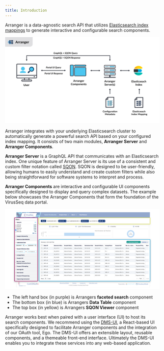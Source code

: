 ```yaml
---
title: Introduction
---
```


Arranger is a data-agnostic search API that utilizes [Elasticsearch index mappings](https://www.elastic.co/guide/en/elasticsearch/reference/6.4/mapping.html) to generate interactive and configurable search components.

![Entity](./assets/ArrangerArchitecture.png 'Arranger Architecture')

Arranger integrates with your underlying Elasticsearch cluster to automatically generate a powerful search API based on your configured index mapping. It consists of two main modules, **Arranger Server** and **Arranger Components**.

**Arranger Server** is a GraphQL API that communicates with an Elasticsearch index. One unique feature of Arranger Server is its use of a consistent and custom filter notation called [SQON](../documentation/arranger/reference/sqon/). SQON is designed to be user-friendly, allowing humans to easily understand and create custom filters while also being straightforward for software systems to interpret and process.

**Arranger Components** are interactive and configurable UI components specifically designed to display and query complex datasets. The example below showcases the Arranger Components that form the foundation of the VirusSeq data portal.

![Entity](./assets/arrangercomponents.png 'Panels')

  - The left hand box (in purple) is Arrangers **faceted search** component
  - The bottom box (in blue) is Arrangers **Data Table** component
  - The top box (in yellow) is Arrangers **SQON Viewer** component
  

<Note title="DMS-UI">Arranger works best when paired with a user interface (UI) to host its search components. We recommend using the [DMS-UI](https://www.overture.bio/documentation/dmsui/), a React-based UI specifically designed to facilitate Arranger components and the integration of our OAuth tool, Ego. The DMS-UI offers an extensible layout, reusable components, and a themeable front-end interface. Ultimately the DMS-UI enables you to integrate these services into any web-based application.</Note>
